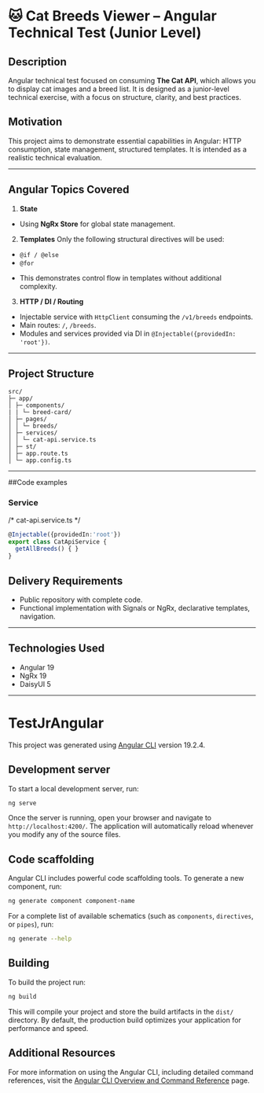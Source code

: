 # 🐱 Cat Breeds Viewer – Angular Technical Test (Junior Level)

## Description

Angular technical test focused on consuming **The Cat API**, which allows you to display cat images and a breed list. It is designed as a junior-level technical exercise, with a focus on structure, clarity, and best practices.

## Motivation

This project aims to demonstrate essential capabilities in Angular: HTTP consumption, state management, structured templates. It is intended as a realistic technical evaluation.

---

## Angular Topics Covered

1. **State**
* Using **NgRx Store** for global state management.

2. **Templates**
Only the following structural directives will be used:

* `@if / @else`
* `@for`

- This demonstrates control flow in templates without additional complexity.

3. **HTTP / DI / Routing**

* Injectable service with `HttpClient` consuming the `/v1/breeds` endpoints.
* Main routes: `/`, `/breeds`.
* Modules and services provided via DI in `@Injectable({providedIn: 'root'})`.

---

## Project Structure

```plain
src/
├─ app/
│ ├─ components/
| | └─ breed-card/
│ ├─ pages/
│ │ └─ breeds/ 
│ ├─ services/ 
│ │ └─ cat-api.service.ts 
│ ├─ st/ 
│ ├─ app.route.ts 
│ └─ app.config.ts
```

---

##Code examples

### Service

/\* cat-api.service.ts \*/

```ts
@Injectable({providedIn:'root'})
export class CatApiService { 
  getAllBreeds() { } 
}
```

## Delivery Requirements

* Public repository with complete code.
* Functional implementation with Signals or NgRx, declarative templates, navigation.

---

## Technologies Used
 - Angular 19
 - NgRx 19
 - DaisyUI 5
---

# TestJrAngular

This project was generated using [Angular CLI](https://github.com/angular/angular-cli) version 19.2.4.

## Development server

To start a local development server, run:

```bash
ng serve
```

Once the server is running, open your browser and navigate to `http://localhost:4200/`. The application will automatically reload whenever you modify any of the source files.

## Code scaffolding

Angular CLI includes powerful code scaffolding tools. To generate a new component, run:

```bash
ng generate component component-name
```

For a complete list of available schematics (such as `components`, `directives`, or `pipes`), run:

```bash
ng generate --help
```

## Building

To build the project run:

```bash
ng build
```

This will compile your project and store the build artifacts in the `dist/` directory. By default, the production build optimizes your application for performance and speed.

## Additional Resources

For more information on using the Angular CLI, including detailed command references, visit the [Angular CLI Overview and Command Reference](https://angular.dev/tools/cli) page.

